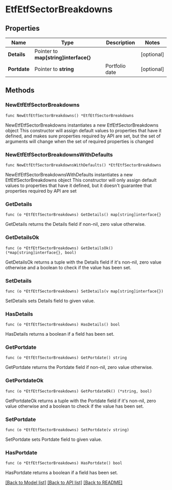 # EtfEtfSectorBreakdowns

## Properties

Name | Type | Description | Notes
------------ | ------------- | ------------- | -------------
**Details** | Pointer to **map[string]interface{}** |  | [optional] 
**Portdate** | Pointer to **string** | Portfolio date | [optional] 

## Methods

### NewEtfEtfSectorBreakdowns

`func NewEtfEtfSectorBreakdowns() *EtfEtfSectorBreakdowns`

NewEtfEtfSectorBreakdowns instantiates a new EtfEtfSectorBreakdowns object
This constructor will assign default values to properties that have it defined,
and makes sure properties required by API are set, but the set of arguments
will change when the set of required properties is changed

### NewEtfEtfSectorBreakdownsWithDefaults

`func NewEtfEtfSectorBreakdownsWithDefaults() *EtfEtfSectorBreakdowns`

NewEtfEtfSectorBreakdownsWithDefaults instantiates a new EtfEtfSectorBreakdowns object
This constructor will only assign default values to properties that have it defined,
but it doesn't guarantee that properties required by API are set

### GetDetails

`func (o *EtfEtfSectorBreakdowns) GetDetails() map[string]interface{}`

GetDetails returns the Details field if non-nil, zero value otherwise.

### GetDetailsOk

`func (o *EtfEtfSectorBreakdowns) GetDetailsOk() (*map[string]interface{}, bool)`

GetDetailsOk returns a tuple with the Details field if it's non-nil, zero value otherwise
and a boolean to check if the value has been set.

### SetDetails

`func (o *EtfEtfSectorBreakdowns) SetDetails(v map[string]interface{})`

SetDetails sets Details field to given value.

### HasDetails

`func (o *EtfEtfSectorBreakdowns) HasDetails() bool`

HasDetails returns a boolean if a field has been set.

### GetPortdate

`func (o *EtfEtfSectorBreakdowns) GetPortdate() string`

GetPortdate returns the Portdate field if non-nil, zero value otherwise.

### GetPortdateOk

`func (o *EtfEtfSectorBreakdowns) GetPortdateOk() (*string, bool)`

GetPortdateOk returns a tuple with the Portdate field if it's non-nil, zero value otherwise
and a boolean to check if the value has been set.

### SetPortdate

`func (o *EtfEtfSectorBreakdowns) SetPortdate(v string)`

SetPortdate sets Portdate field to given value.

### HasPortdate

`func (o *EtfEtfSectorBreakdowns) HasPortdate() bool`

HasPortdate returns a boolean if a field has been set.


[[Back to Model list]](../README.md#documentation-for-models) [[Back to API list]](../README.md#documentation-for-api-endpoints) [[Back to README]](../README.md)



